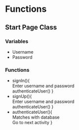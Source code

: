 # Functions

## Start Page Class
   ### Variables
   - Username
   - Password
   ### Functions
   - signIn(){
     <br/> Enter username and password
     <br/>authenticateUser()
    }
   - signUp(){
     <br/> Enter username and password
     <br/>authenticateUser()
   }
   - authenticateUser(){
   <br/> Matches with database
   <br/> Go to next activity
   }

  
   
